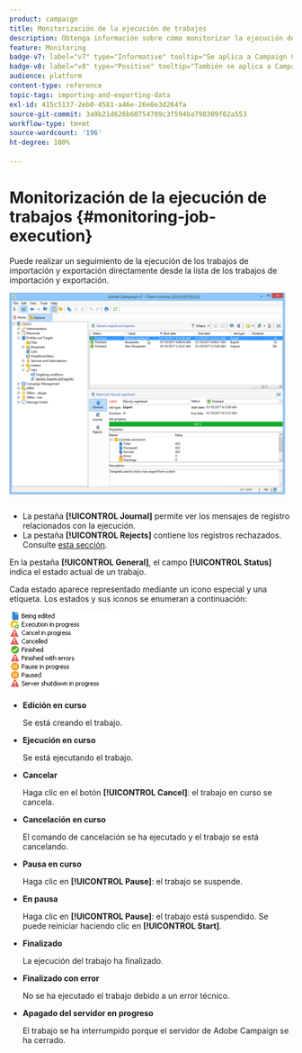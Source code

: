 ```yaml
---
product: campaign
title: Monitorización de la ejecución de trabajos
description: Obtenga información sobre cómo monitorizar la ejecución de trabajos de importación y exportación
feature: Monitoring
badge-v7: label="v7" type="Informative" tooltip="Se aplica a Campaign Classic v7"
badge-v8: label="v8" type="Positive" tooltip="También se aplica a Campaign v8"
audience: platform
content-type: reference
topic-tags: importing-and-exporting-data
exl-id: 415c5137-2eb0-4581-a46e-26e8e3d264fa
source-git-commit: 3a9b21d626b60754789c3f594ba798309f62a553
workflow-type: tm+mt
source-wordcount: '196'
ht-degree: 100%

---
```


# Monitorización de la ejecución de trabajos {#monitoring-job-execution}



Puede realizar un seguimiento de la ejecución de los trabajos de importación y exportación directamente desde la lista de los trabajos de importación y exportación.

![](assets/s_ncs_user_export_list_and_details.png)

* La pestaña **[!UICONTROL Journal]** permite ver los mensajes de registro relacionados con la ejecución.
* La pestaña **[!UICONTROL Rejects]** contiene los registros rechazados. Consulte [esta sección](../../platform/using/executing-import-jobs.md#behavior-in-the-event-of-an-error).

En la pestaña **[!UICONTROL General]**, el campo **[!UICONTROL Status]** indica el estado actual de un trabajo.

Cada estado aparece representado mediante un icono especial y una etiqueta. Los estados y sus iconos se enumeran a continuación:

![](assets/s_ncs_user_export_status.png)

* **Edición en curso**

  Se está creando el trabajo.

* **Ejecución en curso**

  Se está ejecutando el trabajo.

* **Cancelar**

  Haga clic en el botón **[!UICONTROL Cancel]**: el trabajo en curso se cancela.

* **Cancelación en curso**

  El comando de cancelación se ha ejecutado y el trabajo se está cancelando.

* **Pausa en curso**

  Haga clic en **[!UICONTROL Pause]**: el trabajo se suspende.

* **En pausa**

  Haga clic en **[!UICONTROL Pause]**: el trabajo está suspendido. Se puede reiniciar haciendo clic en **[!UICONTROL Start]**.

* **Finalizado**

  La ejecución del trabajo ha finalizado.

* **Finalizado con error**

  No se ha ejecutado el trabajo debido a un error técnico.

* **Apagado del servidor en progreso**

  El trabajo se ha interrumpido porque el servidor de Adobe Campaign se ha cerrado.
